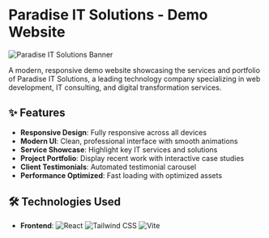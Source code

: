 # Paradise IT Solutions - Demo Website

![Paradise IT Solutions Banner](https://drive.google.com/file/d/1a3j1W_y5MtSgLegr8oSOTEVD5PbzUUi8/view?usp=sharing)

A modern, responsive demo website showcasing the services and portfolio of Paradise IT Solutions, a leading technology company specializing in web development, IT consulting, and digital transformation services.

## ✨ Features

- **Responsive Design**: Fully responsive across all devices
- **Modern UI**: Clean, professional interface with smooth animations
- **Service Showcase**: Highlight key IT services and solutions
- **Project Portfolio**: Display recent work with interactive case studies
- **Client Testimonials**: Automated testimonial carousel
- **Performance Optimized**: Fast loading with optimized assets

## 🛠 Technologies Used

- **Frontend**: 
  ![React](https://img.shields.io/badge/React-20232A?style=for-the-badge&logo=react&logoColor=61DAFB)
  ![Tailwind CSS](https://img.shields.io/badge/Tailwind_CSS-38B2AC?style=for-the-badge&logo=tailwind-css&logoColor=white)
  ![Vite](https://img.shields.io/badge/Vite-B73BFE?style=for-the-badge&logo=vite&logoColor=FFD62E)




